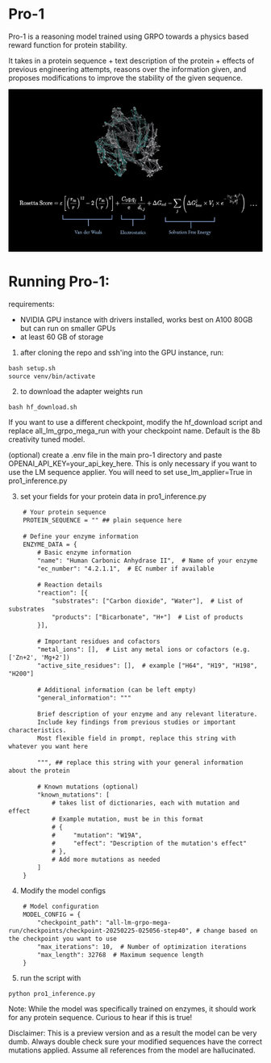 # Pro-1

Pro-1 is a reasoning model trained using GRPO towards a physics based reward function for protein stability.

It takes in a protein sequence + text description of the protein + effects of previous engineering attempts, reasons over the information given, and proposes modifications to improve the stability of the given sequence. 

![Pro-1 hCA II](pro1-grpo.gif)

# Running Pro-1:

requirements: 
- NVIDIA GPU instance with drivers installed, works best on A100 80GB but can run on smaller GPUs
- at least 60 GB of storage

1. after cloning the repo and ssh'ing into the GPU instance, run:

```
bash setup.sh
source venv/bin/activate 
```

2. to download the adapter weights run 

```
bash hf_download.sh
```

If you want to use a different checkpoint, modify the hf_download script and replace all_lm_grpo_mega_run with your checkpoint name. Default is the 8b creativity tuned model. 

(optional) create a .env file in the main pro-1 directory and paste OPENAI_API_KEY=your_api_key_here. This is only necessary if you want to use the LM sequence applier. You will need to set use_lm_applier=True in pro1_inference.py

3. set your fields for your protein data in pro1_inference.py

```
    # Your protein sequence
    PROTEIN_SEQUENCE = "" ## plain sequence here 
    
    # Define your enzyme information
    ENZYME_DATA = {
        # Basic enzyme information
        "name": "Human Carbonic Anhydrase II",  # Name of your enzyme
        "ec_number": "4.2.1.1",  # EC number if available
        
        # Reaction details
        "reaction": [{
            "substrates": ["Carbon dioxide", "Water"],  # List of substrates
            "products": ["Bicarbonate", "H+"]  # List of products
        }],
        
        # Important residues and cofactors
        "metal_ions": [],  # List any metal ions or cofactors (e.g. ['Zn+2', 'Mg+2'])
        "active_site_residues": [],  # example ["H64", "H19", "H198", "H200"]
        
        # Additional information (can be left empty)
        "general_information": """

        Brief description of your enzyme and any relevant literature.
        Include key findings from previous studies or important characteristics.
        Most flexible field in prompt, replace this string with whatever you want here

        """, ## replace this string with your general information about the protein
        
        # Known mutations (optional)
        "known_mutations": [
            # takes list of dictionaries, each with mutation and effect
            # Example mutation, must be in this format
            # {
            #     "mutation": "W19A",
            #     "effect": "Description of the mutation's effect"
            # },
            # Add more mutations as needed
        ]
    }
```

4. Modify the model configs

```
    # Model configuration
    MODEL_CONFIG = {
        "checkpoint_path": "all-lm-grpo-mega-run/checkpoints/checkpoint-20250225-025056-step40", # change based on the checkpoint you want to use
        "max_iterations": 10,  # Number of optimization iterations
        "max_length": 32768  # Maximum sequence length
    }
```

5. run the script with 

```
python pro1_inference.py
```
Note: While the model was specifically trained on enzymes, it should work for any protein sequence. Curious to hear if this is true!

Disclaimer: This is a preview version and as a result the model can be very dumb. Always double check sure your modified sequences have the correct mutations applied. Assume all references from the model are hallucinated. 



